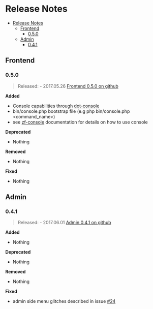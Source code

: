 # Release Notes

- [Release Notes](#release-notes)
    - [Frontend](#frontend)
        - [0.5.0](#050)
    - [Admin](#admin)
        - [0.4.1](#041)

## Frontend

### 0.5.0

> Released: - 2017.05.26 [Frontend 0.5.0 on github](https://github.com/dotkernel/frontend/tree/0.5.0)

**Added**

- Console capabilities through [dot-console](https://github.com/dotkernel/dot-console)
- bin/console.php bootstrap file (e.g php bin/console.php <command_name>)
- see [zf-console](https://github.com/zfcampus/zf-console) documentation for details on how to use console

**Deprecated**

- Nothing

**Removed**

- Nothing

**Fixed**

- Nothing

## Admin

### 0.4.1

> Released: - 2017.06.01 [Admin 0.4.1 on github](https://github.com/dotkernel/admin/tree/0.4.1)

**Added**

- Nothing

**Deprecated**

- Nothing

**Removed**

- Nothing

**Fixed**

- admin side menu glitches described in issue [#24](https://github.com/dotkernel/admin/issues/24)
